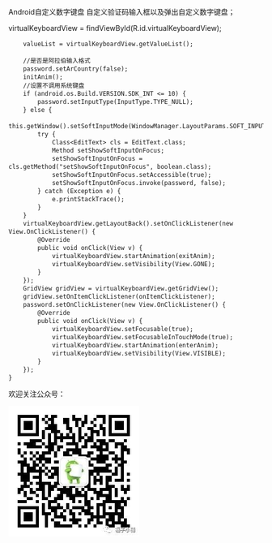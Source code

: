 Android自定义数字键盘
自定义验证码输入框以及弹出自定义数字键盘；

  virtualKeyboardView =  findViewById(R.id.virtualKeyboardView);

        valueList = virtualKeyboardView.getValueList();

        //是否是阿拉伯输入格式
        password.setArCountry(false);
        initAnim();
        //设置不调用系统键盘
        if (android.os.Build.VERSION.SDK_INT <= 10) {
            password.setInputType(InputType.TYPE_NULL);
        } else {
            this.getWindow().setSoftInputMode(WindowManager.LayoutParams.SOFT_INPUT_STATE_ALWAYS_HIDDEN);
            try {
                Class<EditText> cls = EditText.class;
                Method setShowSoftInputOnFocus;
                setShowSoftInputOnFocus = cls.getMethod("setShowSoftInputOnFocus", boolean.class);
                setShowSoftInputOnFocus.setAccessible(true);
                setShowSoftInputOnFocus.invoke(password, false);
            } catch (Exception e) {
                e.printStackTrace();
            }
        }
        virtualKeyboardView.getLayoutBack().setOnClickListener(new View.OnClickListener() {
            @Override
            public void onClick(View v) {
                virtualKeyboardView.startAnimation(exitAnim);
                virtualKeyboardView.setVisibility(View.GONE);
            }
        });
        GridView gridView = virtualKeyboardView.getGridView();
        gridView.setOnItemClickListener(onItemClickListener);
        password.setOnClickListener(new View.OnClickListener() {
            @Override
            public void onClick(View v) {
                virtualKeyboardView.setFocusable(true);
                virtualKeyboardView.setFocusableInTouchMode(true);
                virtualKeyboardView.startAnimation(enterAnim);
                virtualKeyboardView.setVisibility(View.VISIBLE);
            }
        });
    }

欢迎关注公众号：

![avatar](https://github.com/qxf323/-Android-/blob/master/img/gzh.jpg)
